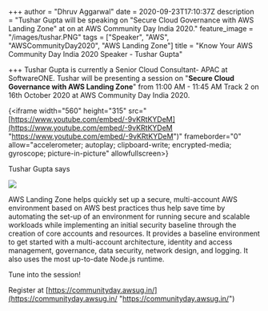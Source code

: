 +++
author = "Dhruv Aggarwal"
date = 2020-09-23T17:10:37Z
description = "Tushar Gupta will be speaking on \"Secure Cloud Governance with AWS Landing Zone\" at <time> on <date> at AWS Community Day India 2020."
feature_image = "/images/tushar.PNG"
tags = ["Speaker", "AWS", "AWSCommunityDay2020", "AWS Landing Zone"]
title = "Know Your AWS Community Day India 2020 Speaker - Tushar Gupta"

+++
Tushar Gupta is currently a Senior Cloud Consultant- APAC at SoftwareONE. Tushar will be presenting a session on "**Secure Cloud Governance with AWS Landing Zone**" from 11:00 AM - 11:45 AM Track 2 on 16th October 2020 at AWS Community Day India 2020.

{<iframe width="560" height="315" src="[https://www.youtube.com/embed/-9vKRtKYDeM](https://www.youtube.com/embed/-9vKRtKYDeM "https://www.youtube.com/embed/-9vKRtKYDeM")" frameborder="0" allow="accelerometer; autoplay; clipboard-write; encrypted-media; gyroscope; picture-in-picture" allowfullscreen></iframe>}

<Summary from Intro video of speaker>Tushar Gupta says

![](/images/landing-zone.png)

AWS Landing Zone helps quickly set up a secure, multi-account AWS environment based on AWS best practices thus help save time by automating the set-up of an environment for running secure and scalable workloads while implementing an initial security baseline through the creation of core accounts and resources. It provides a baseline environment to get started with a multi-account architecture, identity and access management, governance, data security, network design, and logging. It also uses the most up-to-date Node.js runtime.

Tune into the session!

Register at [https://communityday.awsug.in/](https://communityday.awsug.in/ "https://communityday.awsug.in/")